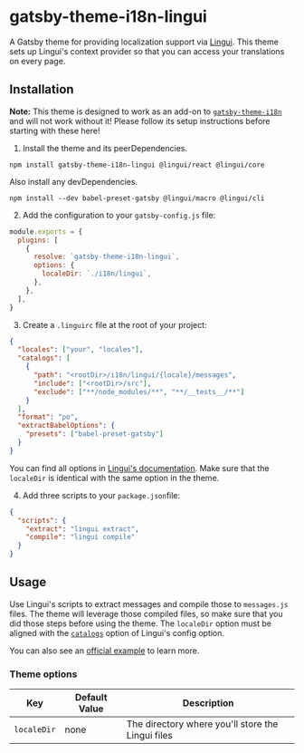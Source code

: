 # gatsby-theme-i18n-lingui

A Gatsby theme for providing localization support via [Lingui](https://lingui.js.org/). This theme sets up Lingui's context provider so that you can access your translations on every page.

## Installation

**Note:** This theme is designed to work as an add-on to [`gatsby-theme-i18n`](https://www.gatsbyjs.com/plugins/gatsby-theme-i18n/) and will not work without it! Please follow its setup instructions before starting with these here!

1. Install the theme and its peerDependencies.

```shell
npm install gatsby-theme-i18n-lingui @lingui/react @lingui/core
```

Also install any devDependencies.

```shell
npm install --dev babel-preset-gatsby @lingui/macro @lingui/cli
```

2. Add the configuration to your `gatsby-config.js` file:

```js
module.exports = {
  plugins: [
    {
      resolve: `gatsby-theme-i18n-lingui`,
      options: {
        localeDir: `./i18n/lingui`,
      },
    },
  ],
}
```

3. Create a `.linguirc` file at the root of your project:

```json
{
  "locales": ["your", "locales"],
  "catalogs": [
    {
      "path": "<rootDir>/i18n/lingui/{locale}/messages",
      "include": ["<rootDir>/src"],
      "exclude": ["**/node_modules/**", "**/__tests__/**"]
    }
  ],
  "format": "po",
  "extractBabelOptions": {
    "presets": ["babel-preset-gatsby"]
  }
}
```

You can find all options in [Lingui's documentation](https://lingui.js.org/ref/conf.html).
Make sure that the `localeDir` is identical with the same option in the theme.

4. Add three scripts to your `package.json`file:

```json
{
  "scripts": {
    "extract": "lingui extract",
    "compile": "lingui compile"
  }
}
```

## Usage

Use Lingui's scripts to extract messages and compile those to `messages.js` files. The theme will leverage those compiled files, so make sure that you did those steps before using the theme. The `localeDir` option must be aligned with the [`catalogs`](https://lingui.js.org/ref/conf.html#catalogs) option of Lingui's config option.

You can also see an [official example](https://github.com/gatsbyjs/themes/tree/master/starters/example-lingui) to learn more.

### Theme options

| Key         | Default Value | Description                                       |
| ----------- | ------------- | ------------------------------------------------- |
| `localeDir` | none          | The directory where you'll store the Lingui files |
